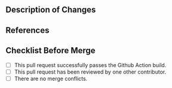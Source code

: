 ## Description of Changes
<!-- Here, write a brief description of the additions and changes made in this pull request -->

## References
<!-- Link any GitHub issues, Basecamp discussions, and sources, if needed. Otherwise delete this section -->

## Checklist Before Merge
- [ ] This pull request successfully passes the Github Action build.
- [ ] This pull request has been reviewed by one other contributor.
- [ ] There are no merge conflicts.
